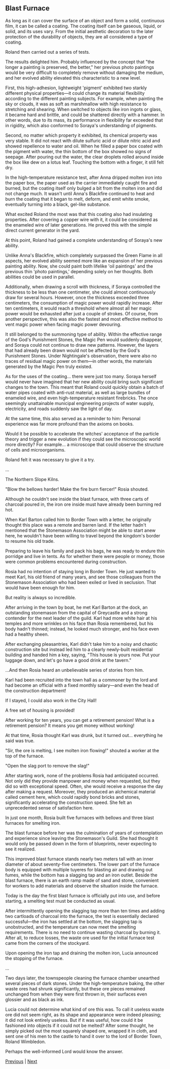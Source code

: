 ## Blast Furnace
As long as it can cover the surface of an object and form a solid, continuous film, it can be called a coating. The coating itself can be gaseous, liquid, or solid, and its uses vary. From the initial aesthetic decoration to the later protection of the durability of objects, they are all considered a type of coating.

Roland then carried out a series of tests.

The results delighted him. Probably influenced by the concept that "the longer a painting is preserved, the better," her previous photo paintings would be very difficult to completely remove without damaging the medium, and her evolved ability elevated this characteristic to a new level.

First, this high-adhesion, lightweight 'pigment' exhibited two starkly different physical properties—it could change its material flexibility according to the different painting subjects. For example, when painting the sky or clouds, it was as soft as marshmallow with high resistance to stretching and shearing. When switched to objects like iron ingots or glass, it became hard and brittle, and could be shattered directly with a hammer. In other words, due to its mass, its performance in flexibility far exceeded that in rigidity, which also conformed to Soraya's understanding of pigments.

Second, no matter which property it exhibited, its chemical property was very stable. It did not react with dilute sulfuric acid or dilute nitric acid and showed repellence to water and oil. When he filled a paper box coated with the pigment with water, the thin bottom of the box showed no signs of seepage. After pouring out the water, the clear droplets rolled around inside the box like dew on a lotus leaf. Touching the bottom with a finger, it still felt dry.

In the high-temperature resistance test, after Anna dripped molten iron into the paper box, the paper used as the carrier immediately caught fire and burned, but the coating itself only bulged a bit from the molten iron and did not change much. It wasn't until Anna's Blackfire continued to heat and burn the coating that it began to melt, deform, and emit white smoke, eventually turning into a black, gel-like substance.

What excited Roland the most was that this coating also had insulating properties. After covering a copper wire with it, it could be considered as the enameled wire of later generations. He proved this with the simple direct current generator in the yard.

At this point, Roland had gained a complete understanding of Soraya's new ability.

Unlike Anna's Blackfire, which completely surpassed the Green Flame in all aspects, her evolved ability seemed more like an expansion of her previous painting ability. Now, she could paint both lifelike 'oil paintings' and the previous thin 'photo paintings,' depending solely on her thoughts. Both abilities could be used in parallel.



Additionally, when drawing a scroll with thickness, if Soraya controlled the thickness to be less than one centimeter, she could almost continuously draw for several hours. However, once the thickness exceeded three centimeters, the consumption of magic power would rapidly increase. After ten centimeters, it would reach a threshold where almost all her magic power would be exhausted after just a couple of strokes. Of course, from another perspective, this was also the fastest and most effective method to vent magic power when facing magic power devouring.



It still belonged to the summoning type of ability. Within the effective range of the God's Punishment Stones, the Magic Pen would suddenly disappear, and Soraya could not continue to draw new patterns. However, the layers that had already been drawn would not be affected by the God's Punishment Stones. Under Nightingale's observation, there were also no traces of residual magic power on them—in other words, the materials generated by the Magic Pen truly existed.



As for the uses of the coating... there were just too many. Soraya herself would never have imagined that her new ability could bring such significant changes to the town. This meant that Roland could quickly obtain a batch of water pipes coated with anti-rust material, as well as large bundles of enameled wire, and even high-temperature resistant firebricks. The once seemingly unattainable municipal engineering projects of water supply, electricity, and roads suddenly saw the light of day.



At the same time, this also served as a reminder to him: Personal experience was far more profound than the axioms on books.



Would it be possible to accelerate the witches' acceptance of the particle theory and trigger a new evolution if they could see the microscopic world more directly? For example... a microscope that could observe the structure of cells and microorganisms.



Roland felt it was necessary to give it a try.



...



The Northern Slope Kilns.



"Blow the bellows harder! Make the fire burn fiercer!" Rosia shouted.



Although he couldn't see inside the blast furnace, with three carts of charcoal poured in, the iron ore inside must have already been burning red hot. 



When Karl Barton called him to Border Town with a letter, he originally thought this place was a remote and barren land. If the letter hadn't mentioned that the Stonemason Association might be able to start anew here, he wouldn't have been willing to travel beyond the kingdom's border to resume his old trade.



Preparing to leave his family and pack his bags, he was ready to endure thin porridge and live in tents. As for whether there were people or money, those were common problems encountered during construction.



Rosia had no intention of staying long in Border Town. He just wanted to meet Karl, his old friend of many years, and see those colleagues from the Stonemason Association who had been exiled or lived in seclusion. That would have been enough for him.



But reality is always so incredible.



After arriving in the town by boat, he met Karl Barton at the dock, an outstanding stonemason from the capital of Greycastle and a strong contender for the next leader of the guild. Karl had more white hair at his temples and more wrinkles on his face than Rosia remembered, but his body hadn't thinned; instead, he looked much stronger, and his face even had a healthy sheen.



After exchanging pleasantries, Karl didn't take him to a noisy and chaotic construction site but instead led him to a clearly newly-built residential building and handed him a key, saying, "This house is yours now. Put your luggage down, and let's go have a good drink at the tavern."



...And then Rosia heard an unbelievable series of stories from him.



Karl had been recruited into the town hall as a commoner by the lord and had become an official with a fixed monthly salary—and even the head of the construction department!



If I stayed, I could also work in the City Hall!

A free set of housing is provided!

After working for ten years, you can get a retirement pension! What is a retirement pension? It means you get money without working!

At that time, Rosia thought Karl was drunk, but it turned out... everything he said was true.

"Sir, the ore is melting, I see molten iron flowing!" shouted a worker at the top of the furnace.

"Open the slag port to remove the slag!"

After starting work, none of the problems Rosia had anticipated occurred. Not only did they provide manpower and money when requested, but they did so with exceptional speed. Often, she would receive a response the day after making a request. Moreover, they produced an alchemical material called cement here, which could rapidly bond bricks and stones, significantly accelerating the construction speed. She felt an unprecedented sense of satisfaction here.

In just one month, Rosia built five furnaces with bellows and three blast furnaces for smelting iron.

The blast furnace before her was the culmination of years of contemplation and experience since leaving the Stonemason's Guild. She had thought it would only be passed down in the form of blueprints, never expecting to see it realized.



This improved blast furnace stands nearly two meters tall with an inner diameter of about seventy-five centimeters. The lower part of the furnace body is equipped with multiple tuyeres for blasting air and drawing out fumes, while the bottom has a slagging tap and an iron outlet. Beside the blast furnace, there is an earth ramp made of sand and stone, convenient for workers to add materials and observe the situation inside the furnace.



Today is the day the first blast furnace is officially put into use, and before starting, a smelting test must be conducted as usual.



After intermittently opening the slagging tap more than ten times and adding two cartloads of charcoal into the furnace, the test is essentially declared successful—the iron has settled at the bottom, the slagging tap is unobstructed, and the temperature can now meet the smelting requirements. There is no need to continue wasting charcoal by burning it. After all, to reduce losses, the waste ore used for the initial furnace test came from the corners of the stockyard.



Upon opening the iron tap and draining the molten iron, Lucia announced the stopping of the furnace.



...



Two days later, the townspeople cleaning the furnace chamber unearthed several pieces of dark stones. Under the high-temperature baking, the other waste ores had shrunk significantly, but these ore pieces remained unchanged from when they were first thrown in, their surfaces even glossier and as black as ink.



Lucia could not determine what kind of ore this was. To call it useless waste ore did not seem right, as its shape and appearance were indeed pleasing; it did not look entirely useless. But if it was useful, how could it be fashioned into objects if it could not be melted? After some thought, he simply picked out the most squarely shaped ore, wrapped it in cloth, and sent one of his men to the castle to hand it over to the lord of Border Town, Roland Wimbledon.



Perhaps the well-informed Lord would know the answer.





[Previous](CH0181.md) | [Next](CH0183.md)
